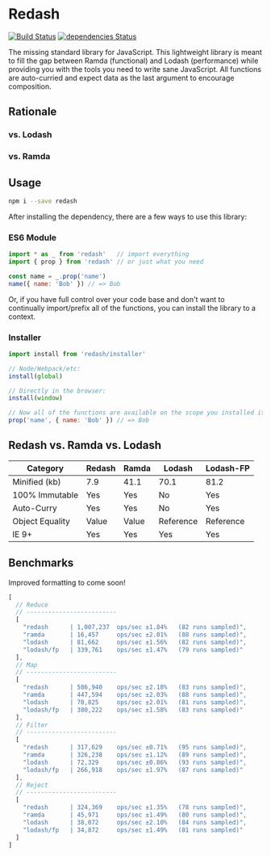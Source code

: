 # Redash
[![Build Status](https://travis-ci.org/davezuko/redash.svg?branch=master)](https://travis-ci.org/davezuko/redash)
[![dependencies Status](https://david-dm.org/davezuko/redash/status.svg)](https://david-dm.org/davezuko/redash)

The missing standard library for JavaScript. This lightweight library is meant to fill the gap between Ramda (functional) and Lodash (performance) while providing you with the tools you need to write sane JavaScript. All functions are auto-curried and expect data as the last argument to encourage composition.

## Rationale

### vs. Lodash

### vs. Ramda

## Usage

```bash
npm i --save redash
```

After installing the dependency, there are a few ways to use this library:

### ES6 Module
```js
import * as _ from 'redash'   // import everything
import { prop } from 'redash' // or just what you need

const name = _.prop('name')
name({ name: 'Bob' }) // => Bob
```

Or, if you have full control over your code base and don't want to continually import/prefix all of the functions, you can install the library to a context.

### Installer
```js
import install from 'redash/installer'

// Node/Webpack/etc:
install(global)

// Directly in the browser:
install(window)

// Now all of the functions are available on the scope you installed it to:
prop('name', { name: 'Bob' }) // => Bob
```

## Redash vs. Ramda vs. Lodash

Category        | Redash  | Ramda | Lodash    | Lodash-FP
--------------- | ------- | ----- | --------- | ---------
Minified (kb)   | 7.9     | 41.1  | 70.1      | 81.2
100% Immutable  | Yes     | Yes   | No        | Yes
Auto-Curry      | Yes     | Yes   | No        | Yes
Object Equality | Value   | Value | Reference | Reference
IE 9+           | Yes     | Yes   | Yes       | Yes

## Benchmarks

Improved formatting to come soon!

```js
[
  // Reduce
  // -------------------------
  [
    "redash      | 1,007,237  ops/sec ±1.84%   (82 runs sampled)",
    "ramda       | 16,457     ops/sec ±2.01%   (88 runs sampled)",
    "lodash      | 81,662     ops/sec ±1.56%   (82 runs sampled)",
    "lodash/fp   | 339,761    ops/sec ±1.47%   (79 runs sampled)"
  ],
  // Map
  // -------------------------
  [
    "redash      | 586,940    ops/sec ±2.18%   (83 runs sampled)",
    "ramda       | 447,594    ops/sec ±2.03%   (88 runs sampled)",
    "lodash      | 70,825     ops/sec ±2.01%   (81 runs sampled)",
    "lodash/fp   | 380,222    ops/sec ±1.58%   (83 runs sampled)"
  ],
  // Filter
  // -------------------------
  [
    "redash      | 317,629    ops/sec ±0.71%   (95 runs sampled)",
    "ramda       | 326,238    ops/sec ±1.12%   (89 runs sampled)",
    "lodash      | 72,329     ops/sec ±0.86%   (93 runs sampled)",
    "lodash/fp   | 266,918    ops/sec ±1.97%   (87 runs sampled)"
  ],
  // Reject
  // -------------------------
  [
    "redash      | 324,369    ops/sec ±1.35%   (78 runs sampled)",
    "ramda       | 45,971     ops/sec ±1.49%   (80 runs sampled)",
    "lodash      | 38,072     ops/sec ±2.10%   (84 runs sampled)",
    "lodash/fp   | 34,872     ops/sec ±1.49%   (81 runs sampled)"
  ]
]
```